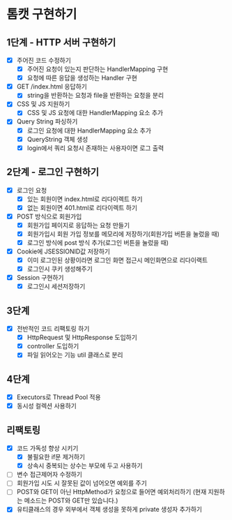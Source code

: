 # 톰캣 구현하기

## 1단계 - HTTP 서버 구현하기
- [x] 주어진 코드 수정하기
  - [x] 주어진 요청이 있는지 판단하는 HandlerMapping 구현
  - [x] 요청에 따른 응답을 생성하는 Handler 구현
- [x] GET /index.html 응답하기
  - [x] string을 반환하는 요청과 file을 반환하는 요청을 분리
- [x] CSS 및 JS 지원하기
  - [x] CSS 및 JS 요청에 대한 HandlerMapping 요소 추가
- [x] Query String 파싱하기
  - [x] 로그인 요청에 대한 HandlerMapping 요소 추가
  - [x] QueryString 객체 생성
  - [x] login에서 쿼리 요청시 존재하는 사용자이면 로그 출력
## 2단계 - 로그인 구현하기
- [x] 로그인 요청
  - [x] 있는 회원이면 index.html로 리다이렉트 하기
  - [x] 없는 회원이면 401.html로 리다이렉트 하기
- [x] POST 방식으로 회원가입
  - [x] 회원가입 페이지로 응답하는 요청 만들기
  - [x] 회원가입시 회원 가입 정보를 메모리에 저장하기(회원가입 버튼을 눌렀을 때)
  - [x] 로그인 방식에 post 방식 추가(로그인 버튼을 눌렀을 때)
- [x] Cookie에 JSESSIONID값 저장하기
  - [x] 이미 로그인된 상황이라면 로그인 화면 접근시 메인화면으로 리다이랙트
  - [x] 로그인시 쿠키 생성해주기
- [x] Session 구현하기
  - [x] 로그인시 세션저장하기
## 3단계
- [x] 전반적인 코드 리팩토링 하기
  - [x] HttpRequest 및 HttpResponse 도입하기
  - [x] controller 도입하기
  - [x] 파일 읽어오는 기능 util 클래스로 분리
## 4단계
- [x] Executors로 Thread Pool 적용
- [x] 동시성 컬렉션 사용하기

## 리팩토링
- [x] 코드 가독성 향상 시키기
  - [x] 불필요한 if문 제거하기
  - [x] 상속시 중복되는 상수는 부모에 두고 사용하기
- [ ] 변수 접근제어자 수정하기
- [ ] 회원가입 시도 시 잘못된 값이 넘어오면 예외를 주기
- [ ] POST와 GET이 아닌 HttpMethod가 요청으로 들어면 예외처리하기 (현재 지원하는 메소드는 POST와 GET만 있습니다.)
- [x] 유티클래스의 경우 외부에서 객체 생성을 못하게 private 생성자 추가하기
